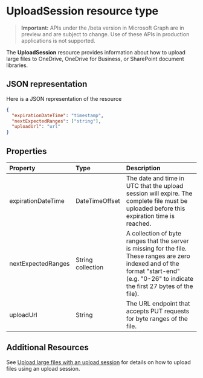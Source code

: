 # UploadSession resource type

> **Important:** APIs under the /beta version in Microsoft Graph are in preview and are subject to change. Use of these APIs in production applications is not supported.

The **UploadSession** resource provides information about how to upload large files to OneDrive, OneDrive for Business, or SharePoint document libraries.

## JSON representation

Here is a JSON representation of the resource

<!-- {
  "blockType": "resource",
  "optionalProperties": [ "uploadUrl", "nextExpectedRanges" ],
  "@odata.type": "microsoft.graph.uploadSession"
}-->

```json
{
  "expirationDateTime": "timestamp",
  "nextExpectedRanges": ["string"],
  "uploadUrl": "url"
}

```
## Properties


| Property	         | Type              |Description|
|:-------------------|:------------------|:----------|
| expirationDateTime | DateTimeOffset    | The date and time in UTC that the upload session will expire. The complete file must be uploaded before this expiration time is reached. |
| nextExpectedRanges | String collection | A collection of byte ranges that the server is missing for the file. These ranges are zero indexed and of the format "start-end" (e.g. "0-26" to indicate the first 27 bytes of the file). |
| uploadUrl          | String            | The URL endpoint that accepts PUT requests for byte ranges of the file. |

## Additional Resources

See [Upload large files with an upload session](../api/item_createUploadSession.md) for details on how to upload files using an upload session.

<!-- uuid: 8fcb5dbc-d5aa-4681-8e31-b001d5168d79
2015-10-25 14:57:30 UTC -->
<!-- {
  "type": "#page.annotation",
  "description": "uploadSession resource",
  "keywords": "",
  "section": "documentation",
  "tocPath": ""
}-->